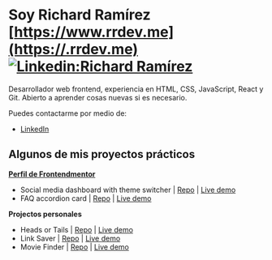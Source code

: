 # Soy Richard Ramírez [https://www.rrdev.me](https://.rrdev.me) [![Linkedin:Richard Ramírez](https://img.shields.io/badge/-Richard%20Ramirez-blue?style=flat-square&logo=Linkedin&logoColor=white&link=https://www.linkedin.com/in/rr-dev/)](https://www.linkedin.com/in/rr-dev/)

Desarrollador web frontend, experiencia en HTML, CSS, JavaScript, React y Git. Abierto a aprender cosas nuevas si es necesario.

Puedes contactarme por medio de:
- [LinkedIn](https://www.linkedin.com/in/rrdevme/)


## Algunos de mis proyectos prácticos

**[Perfil de Frontendmentor](https://www.frontendmentor.io/profile/rr69sport)**

- Social media dashboard with theme switcher | [Repo](https://github.com/frontendmentor-challenge-repos/social-media-dashboard-with-theme-switcher) | [Live demo](https://frontendmentor-challenge-repos.github.io/social-media-dashboard-with-theme-switcher/)
- FAQ accordion card | [Repo](https://github.com/frontendmentor-challenge-repos/faq-accordion) | [Live demo](https://frontendmentor-challenge-repos.github.io/faq-accordion/)

**Projectos personales**
- Heads or Tails | [Repo](https://github.com/rr69sport/heads-or-tails) | [Live demo](https://rr69sport.github.io/heads-or-tails/)
- Link Saver | [Repo](https://github.com/rr69sport/link-saver) | [Live demo](https://rr69sport.github.io/link-saver/)
- Movie Finder | [Repo](https://github.com/rr69sport/movie-finder) | [Live demo](https://rr69sport.github.io/movie-finder/)
